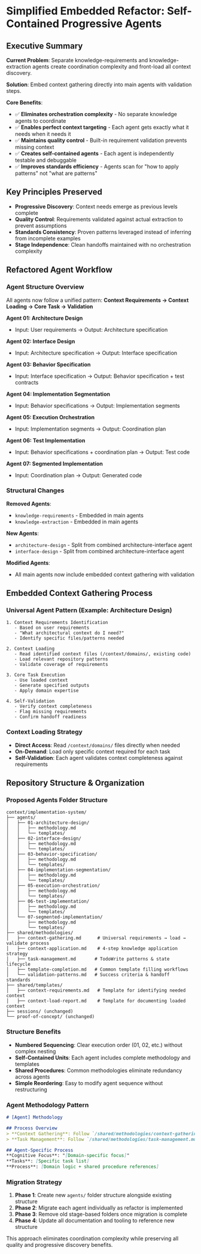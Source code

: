 # Simplified Embedded Refactor: Self-Contained Progressive Agents

## Executive Summary

**Current Problem**: Separate knowledge-requirements and knowledge-extraction agents create coordination complexity and front-load all context discovery.

**Solution**: Embed context gathering directly into main agents with validation steps.

**Core Benefits**:
- ✅ **Eliminates orchestration complexity** - No separate knowledge agents to coordinate
- ✅ **Enables perfect context targeting** - Each agent gets exactly what it needs when it needs it  
- ✅ **Maintains quality control** - Built-in requirement validation prevents missing context
- ✅ **Creates self-contained agents** - Each agent is independently testable and debuggable
- ✅ **Improves standards efficiency** - Agents scan for "how to apply patterns" not "what are patterns"

## Key Principles Preserved

- **Progressive Discovery**: Context needs emerge as previous levels complete
- **Quality Control**: Requirements validated against actual extraction to prevent assumptions
- **Standards Consistency**: Proven patterns leveraged instead of inferring from incomplete examples
- **Stage Independence**: Clean handoffs maintained with no orchestration complexity

## Refactored Agent Workflow

### Agent Structure Overview

All agents now follow a unified pattern: **Context Requirements → Context Loading → Core Task → Validation**

**Agent 01: Architecture Design**  
- Input: User requirements → Output: Architecture specification

**Agent 02: Interface Design**
- Input: Architecture specification → Output: Interface specification

**Agent 03: Behavior Specification**
- Input: Interface specification → Output: Behavior specification + test contracts

**Agent 04: Implementation Segmentation**
- Input: Behavior specifications → Output: Implementation segments

**Agent 05: Execution Orchestration**
- Input: Implementation segments → Output: Coordination plan

**Agent 06: Test Implementation**
- Input: Behavior specifications + coordination plan → Output: Test code

**Agent 07: Segmented Implementation**
- Input: Coordination plan → Output: Generated code

### Structural Changes

**Removed Agents**:
- `knowledge-requirements` - Embedded in main agents
- `knowledge-extraction` - Embedded in main agents

**New Agents**:  
- `architecture-design` - Split from combined architecture-interface agent
- `interface-design` - Split from combined architecture-interface agent

**Modified Agents**:
- All main agents now include embedded context gathering with validation

## Embedded Context Gathering Process

### Universal Agent Pattern (Example: Architecture Design)

```
1. Context Requirements Identification
   - Based on user requirements
   - "What architectural context do I need?"
   - Identify specific files/patterns needed

2. Context Loading 
   - Read identified context files (/context/domains/, existing code)
   - Load relevant repository patterns
   - Validate coverage of requirements

3. Core Task Execution
   - Use loaded context
   - Generate specified outputs
   - Apply domain expertise

4. Self-Validation
   - Verify context completeness
   - Flag missing requirements
   - Confirm handoff readiness
```

### Context Loading Strategy

- **Direct Access**: Read `/context/domains/` files directly when needed
- **On-Demand**: Load only specific context required for each task
- **Self-Validation**: Each agent validates context completeness against requirements

## Repository Structure & Organization

### Proposed Agents Folder Structure
```
context/implementation-system/
├── agents/
│   ├── 01-architecture-design/
│   │   ├── methodology.md
│   │   └── templates/
│   ├── 02-interface-design/
│   │   ├── methodology.md  
│   │   └── templates/
│   ├── 03-behavior-specification/
│   │   ├── methodology.md
│   │   └── templates/
│   ├── 04-implementation-segmentation/
│   │   ├── methodology.md
│   │   └── templates/
│   ├── 05-execution-orchestration/
│   │   ├── methodology.md
│   │   └── templates/
│   ├── 06-test-implementation/
│   │   ├── methodology.md
│   │   └── templates/
│   └── 07-segmented-implementation/
│       ├── methodology.md
│       └── templates/
├── shared/methodologies/
│   ├── context-gathering.md      # Universal requirements → load → validate process
│   ├── context-application.md    # 4-step knowledge application strategy
│   ├── task-management.md       # TodoWrite patterns & state lifecycle
│   ├── template-completion.md   # Common template filling workflows
│   └── validation-patterns.md   # Success criteria & handoff standards
├── shared/templates/
│   ├── context-requirements.md   # Template for identifying needed context
│   ├── context-load-report.md    # Template for documenting loaded context
├── sessions/ (unchanged)
└── proof-of-concept/ (unchanged)
```

### Structure Benefits

- **Numbered Sequencing**: Clear execution order (01, 02, etc.) without complex nesting
- **Self-Contained Units**: Each agent includes complete methodology and templates
- **Shared Procedures**: Common methodologies eliminate redundancy across agents
- **Simple Reordering**: Easy to modify agent sequence without restructuring

### Agent Methodology Pattern
```markdown
# [Agent] Methodology

## Process Overview
> **Context Gathering**: Follow `/shared/methodologies/context-gathering.md`
> **Task Management**: Follow `/shared/methodologies/task-management.md`

## Agent-Specific Process
**Cognitive Focus**: "[Domain-specific focus]"
**Tasks**: [Specific task list]
**Process**: [Domain logic + shared procedure references]
```

### Migration Strategy

1. **Phase 1**: Create new `agents/` folder structure alongside existing structure
2. **Phase 2**: Migrate each agent individually as refactor is implemented  
3. **Phase 3**: Remove old stage-based folders once migration is complete
4. **Phase 4**: Update all documentation and tooling to reference new structure

This approach eliminates coordination complexity while preserving all quality and progressive discovery benefits.